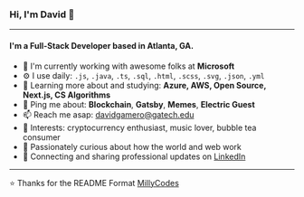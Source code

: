 ### Hi, I'm David 👋
---

#### I'm a Full-Stack Developer based in Atlanta, GA.

- 🏢 I'm currently working with awesome folks at **Microsoft**
- ⚙️ I use daily: `.js`, `.java`, `.ts`, `.sql`, `.html`, `.scss`, `.svg`, `.json`, `.yml`
- 🌱 Learning more about and studying: **Azure, AWS, Open Source, Next.js, CS Algorithms**
- 💬 Ping me about: **Blockchain**, **Gatsby**, **Memes**, **Electric Guest**
- 📫 Reach me asap: davidgamero@gatech.edu
- 💙 Interests: cryptocurrency enthusiast, music lover, bubble tea consumer
- 🧠 Passionately curious about how the world and web work
- 💼 Connecting and sharing professional updates on <a href="https://www.linkedin.com/in/david-gamero/">LinkedIn</a>


---

⭐️ Thanks for the README Format [MillyCodes](https://github.com/MillyCodes)